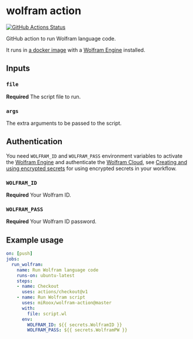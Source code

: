 # wolfram action

[![GitHub Actions Status](https://github.com/miRoox/wolfram-action/workflows/Test%20Action/badge.svg)](https://github.com/miRoox/wolfram-action/actions)

GitHub action to run Wolfram language code.

It runs in [a docker image](https://github.com/arnoudbuzing/wolfram-engine-docker) with a [Wolfram Engine](https://www.wolfram.com/engine/) installed.

## Inputs

### `file`

**Required** The script file to run.

### `args`

The extra arguments to be passed to the script.

## Authentication

You need `WOLFRAM_ID` and `WOLFRAM_PASS` environment variables to activate the [Wolfram Engine](https://www.wolfram.com/engine/) and authenticate the [Wolfram Cloud](https://www.wolframcloud.com/), see [Creating and using encrypted secrets](https://help.github.com/en/actions/automating-your-workflow-with-github-actions/creating-and-using-encrypted-secrets) for using encrypted secrets in your workflow.

### `WOLFRAM_ID`

**Required** Your Wolfram ID.

### `WOLFRAM_PASS`

**Required** Your Wolfram ID password.

## Example usage

```yaml
on: [push]
jobs:
  run_wolfram:
    name: Run Wolfram language code
    runs-on: ubuntu-latest
    steps:
    - name: Checkout
      uses: actions/checkout@v1
    - name: Run Wolfram script
      uses: miRoox/wolfram-action@master
      with:
        file: script.wl
      env:
        WOLFRAM_ID: ${{ secrets.WolframID }}
        WOLFRAM_PASS: ${{ secrets.WolframPW }}
```

